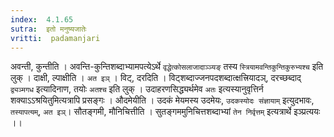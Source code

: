 ```yaml
---
index:  4.1.65
sutra:  इतो मनुष्यजातेः
vritti:  padamanjari
---
```


अवन्ती, कुन्तीति । अवन्ति-कुन्तिशब्दाभ्यामपत्येऽर्थे `वृद्धेत्कोसलाजादाञ्ञ्यङ्` तस्य `स्त्रियामवन्तिकुन्तिकुरुभ्यश्च` इति लुक् । दाक्षी, ल्पाक्षीति । `अत इञ्` ।
विट्, दरदिति । विट्शब्दाज्जनपदशब्दात्क्षत्त्रियादञ्, दरच्छब्दाद् `द्व्यञ्मगध` इत्यादिनाण, तयोः `अतश्च` इति लुक् । उदाहरणसिद्ध्यर्थमेव `अतः` इत्यस्यानुवृत्तिर्न शक्याऽऽश्रयितुमित्यत्रापि प्रसङ्गः ।
औदमेयीति । उदकं मेयमस्य उदमेयः, `उदकस्योदः संज्ञायाम्` इत्युदभावः, `तस्यापत्यम्`, `अत इञ्`।
सौतङ्गमी, मौनिचित्तीति । सुतङ्गममुनिचित्तशब्दाभ्यां `तेन निर्वृत्तम्` इत्यत्रार्थे इञ्प्रत्ययः ।।
